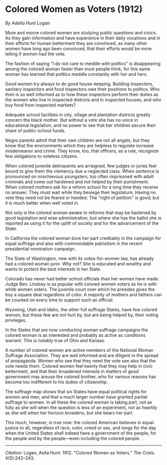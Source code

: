 <!--
title:   Colored Women as Voters
author:  Logan, Aella Hunt
journal: The Crisis
year:    1912
volume:  4
issue:   5
pages:   242-243
-->
# Colored Women as Voters (1912)

*By Adella Hunt Logan*

More and mocre colored women are studying public questions and civics. As they gain information and have experience in their daily vocations and in their efforts for human betterment they are convinced, as many other women have long ago been convinced, that their efforts would be more telling if women had the vote.

The fashion of saying "I do not care to meddle with politics" is disappearing among the colored woman faster than most people think, for this same woman has learned that politics meddle constantly with her and hers.

Good women try always to do good house-keeping. Building inspectors, sanitary inspectors and food inspectors owe their positions to politics. Who then is so well informed as to how these inspectors perform their duties as the women who live in inspected districts and in inspected houses, and who buy food from inspected markets?

Adequate school facilities in city, village and plantation districts greatly concern the black mother. But without a vote she has no voice in educational legislation, and no power to see that her children secure their share of public-school funds.

Negro parents admit that their own children are not all angels, but they know that the environments which they are helpless to regulate increase misdemeanor and crime. They know, too, that officers, as a rule, recognize few obligations to voteless citizens.

When colored juvenile delinquents are arraigned, few judges or juries feel bound to give them the clemency due a neglected class. When sentence is pronounced on mischievous youngsters, too often imprisoned with adult criminals and come out hardened and not helped by their punishment. When colored mothers ask for a reform school for a long time they receive no answer. They must wait while they besiege their legislature. Having no vote they need not be feared or heeded. The "right of petition" is good; but it is much better when well voted in.

Not only is the colored woman awake to reforms that may be hastened by good legislation and wise administration, but where she has the ballot she is reported as using it for the uplift of society and for the advancement of the State.

In California the colored woman bore her part creditably in the campaign for equal suffrage and also with commendable patriotism in the recent presidential nomination campaign.

The State of Washington, new with its votes-for-women law, has already had a colored woman juror. Why not? She is educated and wealthy and wants to protect the best interests in her State.

Colorado has never had better school officials than her women have made. Judge Ben. Lindsey is as popular with colored women voters as he is with white women voters. The juvenile court over which he presides gives the boy a square deal regardless of color. A majority of mothers and fathers can be counted on every time to support such an official.

Wyoming, Utah and Idaho, the other full suffrage States, have few colored women, but these few are not hurt by, but are being helped by, their voting privileges.

In the States that are now conducting woman suffrage campaigns the colored woman is as interested and probably as active as conditions warrant. This is notably true of Ohio and Kansas.

A number of colored women are active members of the National Woman Suffrage Association. They are well informed and are diligent in the spread of propaganda. Women who see that they need the vote see also that the vote needs them. Colored women feel keenly that they may help in civic betterment, and that their broadened interests in matters of good government may arouse the colored brother, who for various reasons has become too indifferent to his duties of citizenship.

The suffrage map shows that six States have equal political rights for women and men, and that a much larger number have granted partial suffrage to women. In all these the colored woman is taking part, not as fully as she will when the question is less of an experiment, not as heartily as she will when her horizon broadens, but she bears her part.

This much, however, is true now: the colored American believes in equal justice to all, regardless of race, color, creed or sex, and longs for the day when the United States shall indeed have a government of the people, for the people and by the people—even including the colored people. 

_________________
*Citation:* Logan, Aella Hunt. 1912. "Colored Women as Voters." *The Crisis*. 4(5):242&ndash;243.